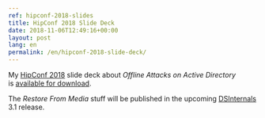 ```yaml
---
ref: hipconf-2018-slides
title: HipConf 2018 Slide Deck
date: 2018-11-06T12:49:16+00:00
layout: post
lang: en
permalink: /en/hipconf-2018-slide-deck/
---
```

My [HipConf 2018](https://www.hipconf.com) slide deck about _Offline Attacks on Active Directory_ is&nbsp;[available for&nbsp;download](https://www.dsinternals.com/wp-content/uploads/HIP_AD_Offline_Attacks.pdf).

The&nbsp;_Restore From&nbsp;Media_ stuff will be published in&nbsp;the&nbsp;upcoming [DSInternals](https://github.com/MichaelGrafnetter/DSInternals/releases) 3.1 release.